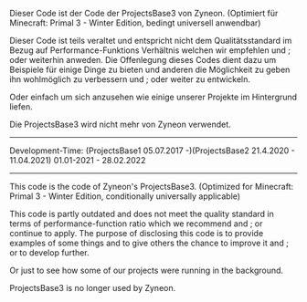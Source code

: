 Dieser Code ist der Code der ProjectsBase3 von Zyneon.
(Optimiert für Minecraft: Primal 3 - Winter Edition, bedingt universell anwendbar)

Dieser Code ist teils veraltet und entspricht nicht dem Qualitätsstandard im Bezug auf Performance-Funktions Verhältnis welchen wir empfehlen und ; oder weiterhin anweden.
Die Offenlegung dieses Codes dient dazu um Beispiele für einige Dinge zu bieten und anderen die Möglichkeit zu geben ihn wohlmöglich zu verbessern und ; oder weiter zu entwickeln.

Oder einfach um sich anzusehen wie einige unserer Projekte im Hintergrund liefen.

Die ProjectsBase3 wird nicht mehr von Zyneon verwendet.



-----
Development-Time: (ProjectsBase1 05.07.2017 -)(ProjectsBase2 21.4.2020 - 11.04.2021) 01.01-2021 - 28.02.2022

-----

This code is the code of Zyneon's ProjectsBase3.
(Optimized for Minecraft: Primal 3 - Winter Edition, conditionally universally applicable)

This code is partly outdated and does not meet the quality standard in terms of performance-function ratio which we recommend and ; or continue to apply.
The purpose of disclosing this code is to provide examples of some things and to give others the chance to improve it and ; or to develop further.

Or just to see how some of our projects were running in the background.

ProjectsBase3 is no longer used by Zyneon.